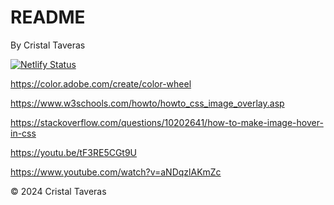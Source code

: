 # README

By Cristal Taveras 

<!--NETLIFY BADGE-->

[![Netlify Status](https://api.netlify.com/api/v1/badges/b2b2592a-a60a-4a28-b299-3d34d2ea3eed/deploy-status)](https://app.netlify.com/sites/idmx-cris/deploys)

<!--COLOR SCHEME CITE-->
https://color.adobe.com/create/color-wheel

<!--HOVER CITES-->
https://www.w3schools.com/howto/howto_css_image_overlay.asp 

https://stackoverflow.com/questions/10202641/how-to-make-image-hover-in-css 

https://youtu.be/tF3RE5CGt9U 

<!--HAMBURGER CITE-->
https://www.youtube.com/watch?v=aNDqzlAKmZc 

<!-- COPYRIGHT-->
&copy; 2024 Cristal Taveras 